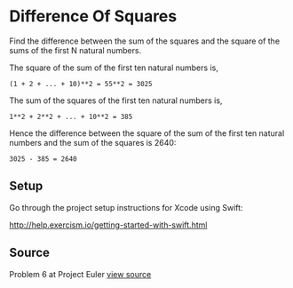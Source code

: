 # Difference Of Squares

Find the difference between the sum of the squares and the square of the sums of the first N natural numbers.

The square of the sum of the first ten natural numbers is,

    (1 + 2 + ... + 10)**2 = 55**2 = 3025

The sum of the squares of the first ten natural numbers is,

    1**2 + 2**2 + ... + 10**2 = 385

Hence the difference between the square of the sum of the first
ten natural numbers and the sum of the squares is 2640:

    3025 - 385 = 2640

## Setup

Go through the project setup instructions for Xcode using Swift:

http://help.exercism.io/getting-started-with-swift.html


## Source

Problem 6 at Project Euler [view source](http://projecteuler.net/problem=6)
